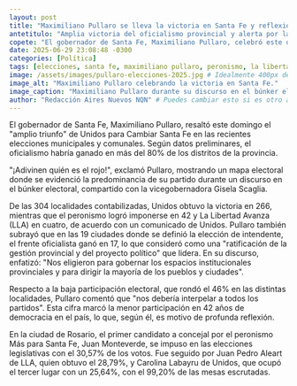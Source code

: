 ```yaml
---
layout: post
title: "Maximiliano Pullaro se lleva la victoria en Santa Fe y reflexiona cobre la baja participación."
antetitulo: "Amplia victoria del oficialismo provincial y alerta por la participación ciudadana."
copete: "El gobernador de Santa Fe, Maximiliano Pullaro, celebró este domingo un 'amplio triunfo' de Unidos para Cambiar Santa Fe en las elecciones municipales y comunales, al tiempo que instó a la reflexión sobre la escasa concurrencia de votantes a las urnas."
date: 2025-06-29 23:08:48 -0300
categories: [Política]
tags: [elecciones, santa fe, maximiliano pullaro, peronismo, la libertad avanza, rosario, participación ciudadana]
image: /assets/images/pullaro-elecciones-2025.jpg # Idealmente 400px de ancho por 225px de alto (proporción 16:9)
image_alt: "Maximiliano Pullaro celebrando la victoria en Santa Fe."
image_caption: "Maximiliano Pullaro durante su discurso en el búnker electoral de Santa Fe."
author: "Redacción Aires Nuevos NQN" # Puedes cambiar esto si es otro autor
---
```


El gobernador de Santa Fe, Maximiliano Pullaro, resaltó este domingo el "amplio triunfo" de Unidos para Cambiar Santa Fe en las recientes elecciones municipales y comunales. Según datos preliminares, el oficialismo habría ganado en más del 80% de los distritos de la provincia.

"¡Adivinen quién es el rojo!", exclamó Pullaro, mostrando un mapa electoral donde se evidenció la predominancia de su partido durante un discurso en el búnker electoral, compartido con la vicegobernadora Gisela Scaglia.

De las 304 localidades contabilizadas, Unidos obtuvo la victoria en 266, mientras que el peronismo logró imponerse en 42 y La Libertad Avanza (LLA) en cuatro, de acuerdo con un comunicado de Unidos. Pullaro también subrayó que en las 19 ciudades donde se definió la elección de intendente, el frente oficialista ganó en 17, lo que consideró como una "ratificación de la gestión provincial y del proyecto político" que lidera. En su discurso, enfatizó: "Nos eligieron para gobernar los espacios institucionales provinciales y para dirigir la mayoría de los pueblos y ciudades".

Respecto a la baja participación electoral, que rondó el 46% en las distintas localidades, Pullaro comentó que "nos debería interpelar a todos los partidos". Esta cifra marcó la menor participación en 42 años de democracia en el país, lo que, según él, es motivo de profunda reflexión.

En la ciudad de Rosario, el primer candidato a concejal por el peronismo Más para Santa Fe, Juan Monteverde, se impuso en las elecciones legislativas con el 30,57% de los votos. Fue seguido por Juan Pedro Aleart de LLA, quien obtuvo el 28,79%, y Carolina Labayru de Unidos, que ocupó el tercer lugar con un 25,64%, con el 99,20% de las mesas escrutadas.
